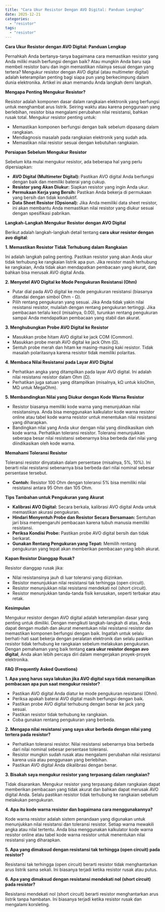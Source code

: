 ```yaml
---
title: "Cara Ukur Resistor Dengan AVO Digital: Panduan Lengkap"
date: 2025-12-21
categories: 
  - "resistor"
tags: 
  - "resistor"
---
```


**Cara Ukur Resistor dengan AVO Digital: Panduan Lengkap**

Pernahkah Anda bertanya-tanya bagaimana cara memastikan resistor yang Anda miliki masih berfungsi dengan baik? Atau mungkin Anda baru saja membeli resistor baru dan ingin memastikan nilainya sesuai dengan yang tertera? Mengukur resistor dengan AVO digital (atau multimeter digital) adalah keterampilan penting bagi siapa pun yang berkecimpung dalam dunia elektronika. Artikel ini akan memandu Anda langkah demi langkah.

**Mengapa Penting Mengukur Resistor?**

Resistor adalah komponen dasar dalam rangkaian elektronik yang berfungsi untuk menghambat arus listrik. Seiring waktu atau karena penggunaan yang berlebihan, resistor bisa mengalami perubahan nilai resistansi, bahkan rusak total. Mengukur resistor penting untuk:

- Memastikan komponen berfungsi dengan baik sebelum dipasang dalam rangkaian.
- Mendiagnosis masalah pada rangkaian elektronik yang sudah ada.
- Memastikan nilai resistor sesuai dengan kebutuhan rangkaian.

**Persiapan Sebelum Mengukur Resistor**

Sebelum kita mulai mengukur resistor, ada beberapa hal yang perlu dipersiapkan:

- **AVO Digital (Multimeter Digital):** Pastikan AVO digital Anda berfungsi dengan baik dan memiliki baterai yang cukup.
- **Resistor yang Akan Diukur:** Siapkan resistor yang ingin Anda ukur.
- **Permukaan Kerja yang Bersih:** Pastikan Anda bekerja di permukaan yang bersih dan tidak konduktif.
- **Data Sheet Resistor (Opsional):** Jika Anda memiliki data sheet resistor, ini akan membantu Anda memastikan nilai resistor yang diukur sesuai dengan spesifikasi pabrikan.

**Langkah-Langkah Mengukur Resistor dengan AVO Digital**

Berikut adalah langkah-langkah detail tentang **cara ukur resistor dengan avo digital**:

**1\. Memastikan Resistor Tidak Terhubung dalam Rangkaian**

Ini adalah langkah paling penting. Pastikan resistor yang akan Anda ukur tidak terhubung ke rangkaian listrik apa pun. Jika resistor masih terhubung ke rangkaian, Anda tidak akan mendapatkan pembacaan yang akurat, dan bahkan bisa merusak AVO digital Anda.

**2\. Menyetel AVO Digital ke Mode Pengukuran Resistansi (Ohm)**

- Putar dial pada AVO digital ke mode pengukuran resistansi (biasanya ditandai dengan simbol Ohm - Ω).
- Pilih rentang pengukuran yang sesuai. Jika Anda tidak yakin nilai resistansi resistor, mulailah dengan rentang pengukuran tertinggi. Jika pembacaan terlalu kecil (misalnya, 0.00), turunkan rentang pengukuran sampai Anda mendapatkan pembacaan yang stabil dan akurat.

**3\. Menghubungkan Probe AVO Digital ke Resistor**

- Masukkan probe hitam AVO digital ke jack COM (Common).
- Masukkan probe merah AVO digital ke jack Ohm (Ω).
- Sentuh probe merah dan hitam ke masing-masing kaki resistor. Tidak masalah polaritasnya karena resistor tidak memiliki polaritas.

**4\. Membaca Nilai Resistansi pada Layar AVO Digital**

- Perhatikan angka yang ditampilkan pada layar AVO digital. Ini adalah nilai resistansi resistor dalam Ohm (Ω).
- Perhatikan juga satuan yang ditampilkan (misalnya, kΩ untuk kiloOhm, MΩ untuk MegaOhm).

**5\. Membandingkan Nilai yang Diukur dengan Kode Warna Resistor**

- Resistor biasanya memiliki kode warna yang menunjukkan nilai resistansinya. Anda bisa menggunakan kalkulator kode warna resistor online atau tabel kode warna resistor untuk menentukan nilai resistansi yang diharapkan.
- Bandingkan nilai yang Anda ukur dengan nilai yang diindikasikan oleh kode warna. Perhatikan toleransi resistor. Toleransi menunjukkan seberapa besar nilai resistansi sebenarnya bisa berbeda dari nilai yang diindikasikan oleh kode warna.

**Memahami Toleransi Resistor**

Toleransi resistor dinyatakan dalam persentase (misalnya, 5%, 10%). Ini berarti nilai resistansi sebenarnya bisa berbeda dari nilai nominal sebesar persentase tersebut.

- **Contoh:** Resistor 100 Ohm dengan toleransi 5% bisa memiliki nilai resistansi antara 95 Ohm dan 105 Ohm.

**Tips Tambahan untuk Pengukuran yang Akurat**

- **Kalibrasi AVO Digital:** Secara berkala, kalibrasi AVO digital Anda untuk memastikan akurasi pengukuran.
- **Hindari Menyentuh Probe dan Resistor Secara Bersamaan:** Sentuhan jari bisa mempengaruhi pembacaan karena tubuh manusia memiliki resistansi.
- **Periksa Kondisi Probe:** Pastikan probe AVO digital bersih dan tidak berkarat.
- **Gunakan Rentang Pengukuran yang Tepat:** Memilih rentang pengukuran yang tepat akan memberikan pembacaan yang lebih akurat.

**Kapan Resistor Dianggap Rusak?**

Resistor dianggap rusak jika:

- Nilai resistansinya jauh di luar toleransi yang diizinkan.
- Resistor menunjukkan nilai resistansi tak terhingga (open circuit).
- Resistor menunjukkan nilai resistansi mendekati nol (short circuit).
- Resistor menunjukkan tanda-tanda fisik kerusakan, seperti terbakar atau retak.

**Kesimpulan**

Mengukur resistor dengan AVO digital adalah keterampilan dasar yang penting untuk dimiliki. Dengan mengikuti langkah-langkah di atas, Anda dapat dengan mudah dan akurat menentukan nilai resistansi resistor dan memastikan komponen berfungsi dengan baik. Ingatlah untuk selalu berhati-hati saat bekerja dengan peralatan elektronik dan selalu pastikan resistor tidak terhubung ke rangkaian sebelum melakukan pengukuran. Dengan pemahaman yang baik tentang **cara ukur resistor dengan avo digital**, Anda akan lebih percaya diri dalam mengerjakan proyek-proyek elektronika.

**FAQ (Frequently Asked Questions)**

**1\. Apa yang harus saya lakukan jika AVO digital saya tidak menampilkan pembacaan apa pun saat mengukur resistor?**

- Pastikan AVO digital Anda diatur ke mode pengukuran resistansi (Ohm).
- Periksa apakah baterai AVO digital masih berfungsi dengan baik.
- Pastikan probe AVO digital terhubung dengan benar ke jack yang sesuai.
- Pastikan resistor tidak terhubung ke rangkaian.
- Coba gunakan rentang pengukuran yang berbeda.

**2\. Mengapa nilai resistansi yang saya ukur berbeda dengan nilai yang tertera pada resistor?**

- Perhatikan toleransi resistor. Nilai resistansi sebenarnya bisa berbeda dari nilai nominal sebesar persentase toleransi.
- Resistor mungkin sudah rusak atau mengalami perubahan nilai resistansi karena usia atau penggunaan yang berlebihan.
- Pastikan AVO digital Anda dikalibrasi dengan benar.

**3\. Bisakah saya mengukur resistor yang terpasang dalam rangkaian?**

Tidak disarankan. Mengukur resistor yang terpasang dalam rangkaian dapat memberikan pembacaan yang tidak akurat dan bahkan dapat merusak AVO digital Anda. Selalu pastikan resistor tidak terhubung ke rangkaian sebelum melakukan pengukuran.

**4\. Apa itu kode warna resistor dan bagaimana cara menggunakannya?**

Kode warna resistor adalah sistem penandaan yang digunakan untuk menunjukkan nilai resistansi dan toleransi resistor. Setiap warna mewakili angka atau nilai tertentu. Anda bisa menggunakan kalkulator kode warna resistor online atau tabel kode warna resistor untuk menentukan nilai resistansi yang diharapkan.

**5\. Apa yang dimaksud dengan resistansi tak terhingga (open circuit) pada resistor?**

Resistansi tak terhingga (open circuit) berarti resistor tidak menghantarkan arus listrik sama sekali. Ini biasanya terjadi ketika resistor rusak atau putus.

**6\. Apa yang dimaksud dengan resistansi mendekati nol (short circuit) pada resistor?**

Resistansi mendekati nol (short circuit) berarti resistor menghantarkan arus listrik tanpa hambatan. Ini biasanya terjadi ketika resistor rusak dan mengalami korsleting.
